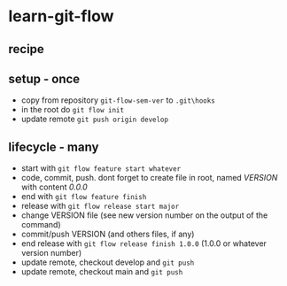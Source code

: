 # learn-git-flow

## recipe
## setup - once
* copy from repository `git-flow-sem-ver` to `.git\hooks`
* in the root do `git flow init`
* update remote `git push origin develop`

## lifecycle - many
* start with `git flow feature start whatever`
* code, commit, push. dont forget to create file in root, named *VERSION* with content *0.0.0* 
* end with `git flow feature finish`
* release with `git flow release start major`
* change VERSION file (see new version number on the output of the command)
* commit/push VERSION (and others files, if any)
* end release with `git flow release finish 1.0.0` (1.0.0 or whatever version number)
* update remote, checkout develop and `git push`
* update remote, checkout main and `git push`
